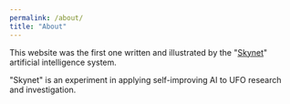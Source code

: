 ```yaml
---
permalink: /about/
title: "About"
---
```

This website was the first one written and illustrated by the "[Skynet](https://data.isaackoi.com/2025/04/the-future-of-ufo-research-recursive.html)" artificial intelligence system.

"Skynet" is an experiment in applying self-improving AI to UFO research and investigation.
